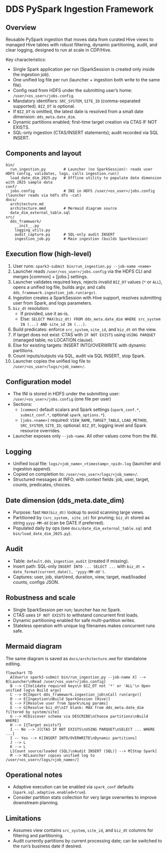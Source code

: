 # DDS PySpark Ingestion Framework

## Overview
Reusable PySpark ingestion that moves data from curated Hive views to managed Hive tables with robust filtering, dynamic partitioning, audit, and clear logging, designed to run at scale in CDP/Hive.

Key characteristics:
- Single Spark application per run (SparkSession is created only inside the ingestion job).
- One unified log file per run (launcher + ingestion both write to the same file).
- Config read from HDFS under the submitting user’s home: `/user/<os_user>/jobs.config`.
- Mandatory identifiers: `SRC_SYSTEM`, `SITE_ID` (comma-separated supported). `BIZ_DT` is optional.
- If `BIZ_DT` is omitted, the latest date is resolved from a small date dimension: `dds_meta.date_dim`.
- Dynamic partitions enabled; first-time target creation via CTAS IF NOT EXISTS.
- SQL-only ingestion (CTAS/INSERT statements); audit recorded via SQL INSERT.

## Components and layout
```
bin/
  run_ingestion.py        # Launcher (no SparkSession): reads user HDFS config, validates, logs, calls ingestion.run()
  load_date_dim_2025.py   # Offline utility to populate date dimension with 2025 sample data
conf/
  jobs.config             # INI in HDFS /user/<os_user>/jobs.config (launcher reads via hdfs dfs -cat)
docs/
  architecture.md
  architecture.mmd        # Mermaid diagram source
  date_dim_external_table.sql
src/
  dds_framework/
    __init__.py
    logging_utils.py
    audit_capture.py      # SQL-only audit INSERT
    ingestion_job.py      # Main ingestion (builds SparkSession)
```

## Execution flow (high-level)
1. User runs: `spark3-submit bin/run_ingestion.py --job-name <name>`
2. Launcher reads `/user/<os_user>/jobs.config` via the HDFS CLI and merges [common] + [jobs.<name>] settings.
3. Launcher validates required keys, rejects invalid `BIZ_DT` values (`*` or `ALL`), opens a unified log file, builds argv, and calls `dds_framework.ingestion_job.run(argv)`.
4. Ingestion creates a SparkSession with Hive support, resolves submitting user from Spark, and logs parameters.
5. `biz_dt` resolution:
   - If provided, use it as-is.
   - Else: `SELECT MAX(biz_dt) FROM dds_meta.date_dim WHERE src_system IN (...) AND site_id IN (...)`.
6. Build predicates: enforce `src_system`, `site_id`, and `biz_dt` on the view.
7. If target does not exist: CTAS with `IF NOT EXISTS` using `USING PARQUET` (managed table; no LOCATION clause).
8. Else for existing targets: INSERT INTO/OVERWRITE with dynamic partitions.
9. Count inputs/outputs via SQL, audit via SQL INSERT, stop Spark.
10. Launcher copies the unified log file to `/user/<os_user>/logs/<job_name>/`.

## Configuration model
- The INI is stored in HDFS under the submitting user: `/user/<os_user>/jobs.config` (one file per user)
- Sections:
  - `[common]` default scalars and Spark settings (`spark_conf.*`, `submit_conf.*`, optional `spark_options.*`).
  - `[jobs.<name>]` required: `VIEW_NAME`, `TARGET_TABLE`, `LOAD_METHOD`, `SRC_SYSTEM`, `SITE_ID`; optional: `BIZ_DT`, logging level and Spark resource overrides.
- Launcher exposes only `--job-name`. All other values come from the INI.

## Logging
- Unified local file: `logs/<job_name>_<timestamp>_<pid>.log` (launcher and ingestion append).
- Copied on completion to: `/user/<os_user>/logs/<job_name>/`.
- Structured messages at INFO, with context fields: job, user, target, counts, predicates, choices.

## Date dimension (dds_meta.date_dim)
- Purpose: fast `MAX(biz_dt)` lookup to avoid scanning large views.
- Partitioned by `(src_system, site_id)` for pruning; `biz_dt` stored as string `yyyy-MM-dd` (can be DATE if preferred).
- Populated daily by ops (see `docs/date_dim_external_table.sql` and `bin/load_date_dim_2025.py`).

## Audit
- Table: `default.dds_ingestion_audit` (created if missing).
- Insert path: SQL-only `INSERT INTO ... SELECT ...` with `biz_dt = date_format(current_date(), 'yyyy-MM-dd')`.
- Captures: user, job, start/end, duration, view, target, read/loaded counts, configs JSON.

## Robustness and scale
- Single SparkSession per run; launcher has no Spark.
- CTAS uses `IF NOT EXISTS` to withstand concurrent first loads.
- Dynamic partitioning enabled for safe multi-partition writes.
- Stateless operation with unique log filenames makes concurrent runs safe.

## Mermaid diagram
The same diagram is saved as `docs/architecture.mmd` for standalone editing.

```mermaid
flowchart TD
  A[User\n spark3-submit bin/run_ingestion.py --job-name X] --> B[Launcher\nRead /user/<os_user>/jobs.config]
  B --> C[Validate required keys\n BIZ_DT not '*' or 'ALL'\n Open unified log\n Build argv]
  C --> D[Import dds_framework.ingestion_job\nCall run(argv)]
  D --> E[Ingestion\nBuild SparkSession (Hive)]
  E --> F[Resolve user from Spark\nLog params]
  E --> G[Resolve biz_dt\nIf blank: MAX from dds_meta.date_dim filtered by system/site]
  G --> H[Discover schema via DESCRIBE\nChoose partitions\nBuild WHERE]
  H --> I{Target exists?}
  I -- No --> J[CTAS IF NOT EXISTS\nUSING PARQUET\nSELECT ... WHERE ...]
  I -- Yes --> K[INSERT INTO/OVERWRITE\nDynamic partitions]
  J --> L
  K --> L
  L[Count source/loaded (SQL)\nAudit INSERT (SQL)] --> M[Stop Spark]
  M --> N[Launcher copies unified log to /user/<os_user>/logs/<job_name>/]
```

## Operational notes
- Adaptive execution can be enabled via `spark_conf` defaults (`spark.sql.adaptive.enabled=true`).
- Consider partition stats collection for very large overwrites to improve downstream planning.

## Limitations
- Assumes view contains `src_system`, `site_id`, and `biz_dt` columns for filtering and partitioning.
- Audit currently partitions by current processing date; can be switched to the run’s business date if desired.